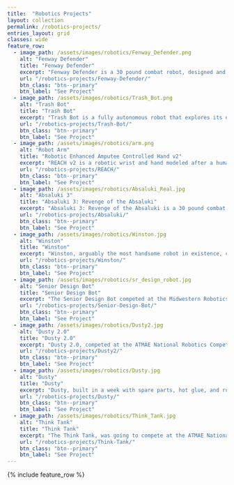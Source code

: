 ```yaml
---
title:  "Robotics Projects"
layout: collection
permalink: /robotics-projects/
entries_layout: grid
classes: wide
feature_row:
  - image_path: /assets/images/robotics/Fenway_Defender.png
    alt: "Fenway Defender"
    title: "Fenway Defender"
    excerpt: "Fenway Defender is a 30 pound combat robot, designed and manufactured in house at Northeastern University as part of NU Robotics."
    url: "/robotics-projects/Fenway-Defender/"
    btn_class: "btn--primary"
    btn_label: "See Project"
  - image_path: /assets/images/robotics/Trash_Bot.png
    alt: "Trash Bot"
    title: "Trash Bot"
    excerpt: "Trash Bot is a fully autonomous robot that explores its environment looking for a particular payload and delivery zone. After both are located, the payload is pushed to the deliver zone."
    url: "/robotics-projects/Trash-Bot/"
    btn_class: "btn--primary"
    btn_label: "See Project"
  - image_path: /assets/images/robotics/arm.png
    alt: "Robot Arm"
    title: "Robotic Enhanced Amputee Controlled Hand v2"
    excerpt: "REACH v2 is a robotic wrist and hand modeled after a human arm and wrist designed to be a low cost alternative for amputees. REACH uses force sensing resistors to adjust gripping force."
    url: "/robotics-projects/REACH/"
    btn_class: "btn--primary"
    btn_label: "See Project"
  - image_path: /assets/images/robotics/Absaluki_Real.jpg
    alt: "Absaluki 3"
    title: "Absaluki 3: Revenge of the Absaluki"
    excerpt: "Absaluki 3: Revenge of the Absaluki is a 30 pound combat robot that competed at Robobrawl 2019, and won first place."
    url: "/robotics-projects/Absaluki/"
    btn_class: "btn--primary"
    btn_label: "See Project"
  - image_path: /assets/images/robotics/Winston.jpg
    alt: "Winston"
    title: "Winston"
    excerpt: "Winston, arguably the most handsome robot in existence, competed at the ATMAE National Robotics Competition in 2017, and won first place overall."
    url: "/robotics-projects/Winston/"
    btn_class: "btn--primary"
    btn_label: "See Project"
  - image_path: /assets/images/robotics/sr_design_robot.jpg
    alt: "Senior Design Bot"
    title: "Senior Design Bot"
    excerpt: "The Senior Design Bot competed at the Midwestern Robotics Design Competition in 2017 and won first place."
    url: "/robotics-projects/Senior-Design-Bot/"
    btn_class: "btn--primary"
    btn_label: "See Project"
  - image_path: /assets/images/robotics/Dusty2.jpg
    alt: "Dusty 2.0"
    title: "Dusty 2.0"
    excerpt: "Dusty 2.0, competed at the ATMAE National Robotics Competition in 2016, and won first place overall, and first place in every single category."
    url: "/robotics-projects/Dusty2/"
    btn_class: "btn--primary"
    btn_label: "See Project"
  - image_path: /assets/images/robotics/Dusty.jpg
    alt: "Dusty"
    title: "Dusty"
    excerpt: "Dusty, built in a week with spare parts, hot glue, and rubber bands, competed at the ATMAE National Robotics Competition in 2015, and won first in the obstacle course and second place overall."
    url: "/robotics-projects/Dusty/"
    btn_class: "btn--primary"
    btn_label: "See Project"
  - image_path: /assets/images/robotics/Think_Tank.jpg
    alt: "Think Tank"
    title: "Think Tank"
    excerpt: "The Think Tank, was going to compete at the ATMAE National Robotics Competition in 2015, until we decided to scrap it and start over one week before the competition."
    url: "/robotics-projects/Think-Tank/"
    btn_class: "btn--primary"
    btn_label: "See Project"
---
```


{% include feature_row %}

